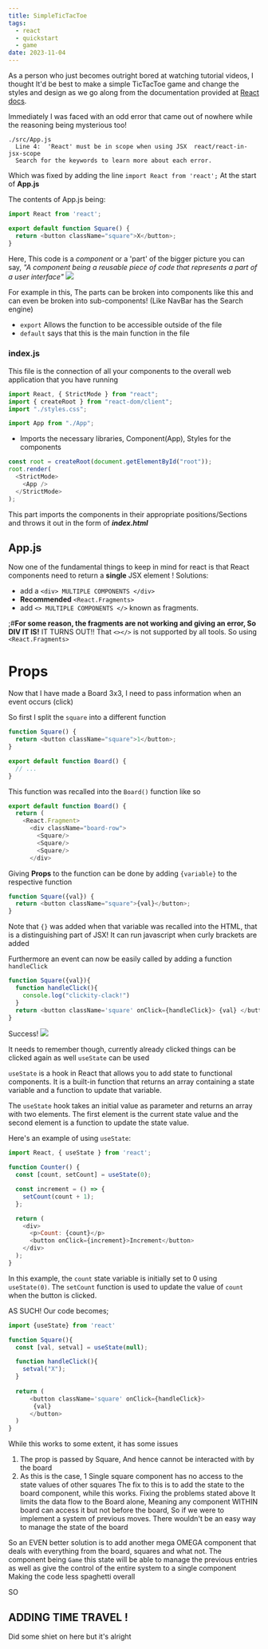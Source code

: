 ```yaml
---
title: SimpleTicTacToe
tags:
  - react
  - quickstart
  - game
date: 2023-11-04
---
```


As a person who just becomes outright bored at watching tutorial videos, I thought It'd be best to make a simple TicTacToe game and change the styles and design as we go along from the documentation provided at [React docs](https://react.dev/learn/tutorial-tic-tac-toe). 

Immediately I was faced with an odd error that came out of nowhere while the reasoning being mysterious too!
```
./src/App.js
  Line 4:  'React' must be in scope when using JSX  react/react-in-jsx-scope
  Search for the keywords to learn more about each error.
```

Which was fixed by adding the line 
`import React from 'react';` At the start of **App.js**

The contents of App.js being:
```javascript
import React from 'react';

export default function Square() {
  return <button className="square">X</button>;
}
```

Here, This code is a _component_ or a 'part' of the bigger picture you can say, 
_"A component being a reusable piece of code that represents a part of a user interface"_
![](notes/3.ReactJS/attachments/Pasted%20image%2020230703002714.png)

For example in this, The parts can be broken into components like this and can even be broken into sub-components! (Like NavBar has the Search engine)

- `export` Allows the function to be accessible outside of the file
- `default` says that this is the main function in the file

### index.js
This file is the connection of all your components to the overall web application that you have running 
```js
import React, { StrictMode } from "react";
import { createRoot } from "react-dom/client";
import "./styles.css";

import App from "./App";
```
- Imports the necessary libraries, Component(App), Styles for the components


```js
const root = createRoot(document.getElementById("root"));
root.render(
  <StrictMode>
    <App />
  </StrictMode>
);
```

This part imports the components in their appropriate positions/Sections and throws it out in the form of **_index.html_**

## App.js
Now one of the fundamental things to keep in mind for react is that React components need to return a **single** JSX element !
Solutions:
- add a `<div> MULTIPLE COMPONENTS </div>`
- **Recommended** `<React.Fragments>`
- add `<> MULTIPLE COMPONENTS </>` known as fragments.

;#**For some reason, the fragments are not working and giving an error, So DIV IT IS!**
IT TURNS OUT!! That `<></>` is not supported by all tools. So using `<React.Fragments>`

# Props 
Now that I have made a Board 3x3, I need to pass information when an event occurs (click)

So first I split the `square` into a different function
```js
function Square() {
  return <button className="square">1</button>;
}

export default function Board() {
  // ...
}
```
This function was recalled into the `Board()` function like so

```js
export default function Board() {
  return (
    <React.Fragment>
      <div className="board-row">
        <Square/>
        <Square/>
        <Square/>
      </div>
```

Giving **Props** to the function can be done by adding `{variable}` to the respective function 
```js
function Square({val}) {
  return <button className="square">{val}</button>;
}
```
Note that `{}` was added when that variable was recalled into the HTML, that is a distinguishing part of JSX! It can run javascript when curly brackets are added

Furthermore an event can now be easily called by adding a function `handleClick`
```js
function Square({val}){
  function handleClick(){
    console.log("clickity-clack!")
  }   
  return <button className='square' onClick={handleClick}> {val} </button>
}
```

Success!
![](notes/3.ReactJS/attachments/Peek%202023-07-03%2001-24.gif)

It needs to remember though, currently already clicked things can be clicked again as well `useState` can be used 

`useState` is a hook in React that allows you to add state to functional components. It is a built-in function that returns an array containing a state variable and a function to update that variable.

The `useState` hook takes an initial value as parameter and returns an array with two elements. The first element is the current state value and the second element is a function to update the state value.

Here's an example of using `useState`:

```javascript
import React, { useState } from 'react';

function Counter() {
  const [count, setCount] = useState(0);

  const increment = () => {
    setCount(count + 1);
  };

  return (
    <div>
      <p>Count: {count}</p>
      <button onClick={increment}>Increment</button>
    </div>
  );
}
```

In this example, the `count` state variable is initially set to 0 using `useState(0)`. The `setCount` function is used to update the value of `count` when the button is clicked.

AS SUCH!
Our code becomes;
```js
import {useState} from 'react'

function Square(){
  const [val, setval] = useState(null);

  function handleClick(){
    setval("X");
  }
  
  return (
      <button className='square' onClick={handleClick}>
       {val} 
      </button>
  )
}

```

While this works to some extent, it has some issues 
1. The prop is passed by Square, And hence cannot be interacted with by the board 
2. As this is the case, 1 Single square component has no access to the state values of other squares
The fix to this is to add the state to the board component, while this works. Fixing the problems stated above
It limits the data flow to the Board alone, Meaning any component WITHIN board can access it but not before the board, So if we were to implement a system of previous moves. There wouldn't be an easy way to manage the state of the board 

So an EVEN better solution is to add another mega OMEGA component that deals with everything from the board, squares and what not. The component being ` Game `  this state will be able to manage the previous entries as well as give the control of the entire system to a single component 
Making the code less spaghetti overall 

SO

## ADDING TIME TRAVEL !

Did some shiet on here
but it's alright 